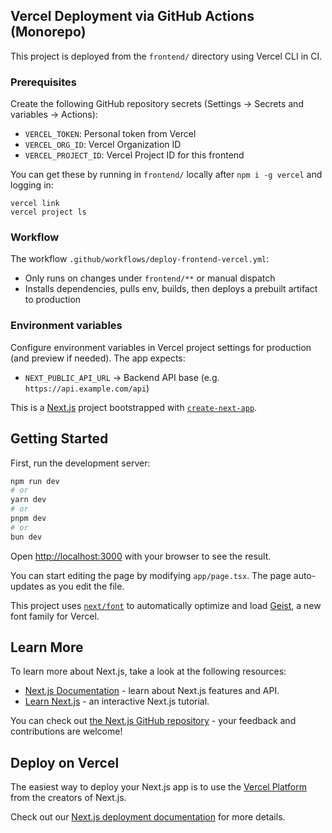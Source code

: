 ## Vercel Deployment via GitHub Actions (Monorepo)

This project is deployed from the `frontend/` directory using Vercel CLI in CI.

### Prerequisites

Create the following GitHub repository secrets (Settings → Secrets and variables → Actions):

- `VERCEL_TOKEN`: Personal token from Vercel
- `VERCEL_ORG_ID`: Vercel Organization ID
- `VERCEL_PROJECT_ID`: Vercel Project ID for this frontend

You can get these by running in `frontend/` locally after `npm i -g vercel` and logging in:

```
vercel link
vercel project ls
```

### Workflow

The workflow `.github/workflows/deploy-frontend-vercel.yml`:
- Only runs on changes under `frontend/**` or manual dispatch
- Installs dependencies, pulls env, builds, then deploys a prebuilt artifact to production

### Environment variables

Configure environment variables in Vercel project settings for production (and preview if needed). The app expects:

- `NEXT_PUBLIC_API_URL` → Backend API base (e.g. `https://api.example.com/api`)

This is a [Next.js](https://nextjs.org) project bootstrapped with [`create-next-app`](https://nextjs.org/docs/app/api-reference/cli/create-next-app).

## Getting Started

First, run the development server:

```bash
npm run dev
# or
yarn dev
# or
pnpm dev
# or
bun dev
```

Open [http://localhost:3000](http://localhost:3000) with your browser to see the result.

You can start editing the page by modifying `app/page.tsx`. The page auto-updates as you edit the file.

This project uses [`next/font`](https://nextjs.org/docs/app/building-your-application/optimizing/fonts) to automatically optimize and load [Geist](https://vercel.com/font), a new font family for Vercel.

## Learn More

To learn more about Next.js, take a look at the following resources:

- [Next.js Documentation](https://nextjs.org/docs) - learn about Next.js features and API.
- [Learn Next.js](https://nextjs.org/learn) - an interactive Next.js tutorial.

You can check out [the Next.js GitHub repository](https://github.com/vercel/next.js) - your feedback and contributions are welcome!

## Deploy on Vercel

The easiest way to deploy your Next.js app is to use the [Vercel Platform](https://vercel.com/new?utm_medium=default-template&filter=next.js&utm_source=create-next-app&utm_campaign=create-next-app-readme) from the creators of Next.js.

Check out our [Next.js deployment documentation](https://nextjs.org/docs/app/building-your-application/deploying) for more details.
